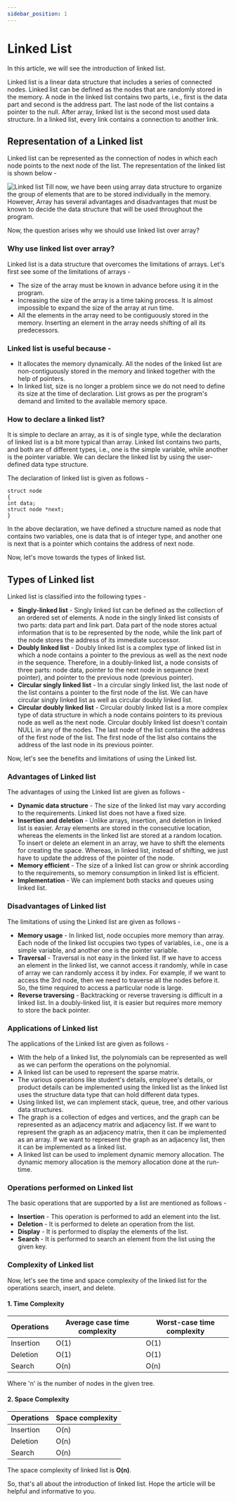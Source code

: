 ```yaml
---
sidebar_position: 1
---
```

# Linked List

In this article, we will see the introduction of linked list.

Linked list is a linear data structure that includes a series of connected nodes. Linked list can be defined as the nodes that are randomly stored in the memory. A node in the linked list contains two parts, i.e., first is the data part and second is the address part. The last node of the list contains a pointer to the null. After array, linked list is the second most used data structure. In a linked list, every link contains a connection to another link.

## Representation of a Linked list
Linked list can be represented as the connection of nodes in which each node points to the next node of the list. The representation of the linked list is shown below -

![Linked list](https://i.imgur.com/xubydnz.png)
Till now, we have been using array data structure to organize the group of elements that are to be stored individually in the memory. However, Array has several advantages and disadvantages that must be known to decide the data structure that will be used throughout the program.

Now, the question arises why we should use linked list over array?

### Why use linked list over array?
Linked list is a data structure that overcomes the limitations of arrays. Let's first see some of the limitations of arrays -
- The size of the array must be known in advance before using it in the program.
- Increasing the size of the array is a time taking process. It is almost impossible to expand the size of the array at run time.
- All the elements in the array need to be contiguously stored in the memory. Inserting an element in the array needs shifting of all its predecessors.

### Linked list is useful because -
- It allocates the memory dynamically. All the nodes of the linked list are non-contiguously stored in the memory and linked together with the help of pointers.
- In linked list, size is no longer a problem since we do not need to define its size at the time of declaration. List grows as per the program's demand and limited to the available memory space.

### How to declare a linked list?
It is simple to declare an array, as it is of single type, while the declaration of linked list is a bit more typical than array. Linked list contains two parts, and both are of different types, i.e., one is the simple variable, while another is the pointer variable. We can declare the linked list by using the user-defined data type structure.

The declaration of linked list is given as follows -
```
struct node  
{  
int data;  
struct node *next;  
}  
```
In the above declaration, we have defined a structure named as node that contains two variables, one is data that is of integer type, and another one is next that is a pointer which contains the address of next node.

Now, let's move towards the types of linked list.

## Types of Linked list
Linked list is classified into the following types -

- **Singly-linked list** - Singly linked list can be defined as the collection of an ordered set of elements. A node in the singly linked list consists of two parts: data part and link part. Data part of the node stores actual information that is to be represented by the node, while the link part of the node stores the address of its immediate successor.
- **Doubly linked list** - Doubly linked list is a complex type of linked list in which a node contains a pointer to the previous as well as the next node in the sequence. Therefore, in a doubly-linked list, a node consists of three parts: node data, pointer to the next node in sequence (next pointer), and pointer to the previous node (previous pointer).
- **Circular singly linked list** - In a circular singly linked list, the last node of the list contains a pointer to the first node of the list. We can have circular singly linked list as well as circular doubly linked list.
- **Circular doubly linked list** - Circular doubly linked list is a more complex type of data structure in which a node contains pointers to its previous node as well as the next node. Circular doubly linked list doesn't contain NULL in any of the nodes. The last node of the list contains the address of the first node of the list. The first node of the list also contains the address of the last node in its previous pointer.

Now, let's see the benefits and limitations of using the Linked list.

### Advantages of Linked list
The advantages of using the Linked list are given as follows -

- **Dynamic data structure** - The size of the linked list may vary according to the requirements. Linked list does not have a fixed size.
- **Insertion and deletion** - Unlike arrays, insertion, and deletion in linked list is easier. Array elements are stored in the consecutive location, whereas the elements in the linked list are stored at a random location. To insert or delete an element in an array, we have to shift the elements for creating the space. Whereas, in linked list, instead of shifting, we just have to update the address of the pointer of the node.
- **Memory efficient** - The size of a linked list can grow or shrink according to the requirements, so memory consumption in linked list is efficient.
- **Implementation** - We can implement both stacks and queues using linked list.

### Disadvantages of Linked list
The limitations of using the Linked list are given as follows -

- **Memory usage** - In linked list, node occupies more memory than array. Each node of the linked list occupies two types of variables, i.e., one is a simple variable, and another one is the pointer variable.
- **Traversal** - Traversal is not easy in the linked list. If we have to access an element in the linked list, we cannot access it randomly, while in case of array we can randomly access it by index. For example, if we want to access the 3rd node, then we need to traverse all the nodes before it. So, the time required to access a particular node is large.
- **Reverse traversing** - Backtracking or reverse traversing is difficult in a linked list. In a doubly-linked list, it is easier but requires more memory to store the back pointer.

### Applications of Linked list
The applications of the Linked list are given as follows -

- With the help of a linked list, the polynomials can be represented as well as we can perform the operations on the polynomial.
- A linked list can be used to represent the sparse matrix.
- The various operations like student's details, employee's details, or product details can be implemented using the linked list as the linked list uses the structure data type that can hold different data types.
- Using linked list, we can implement stack, queue, tree, and other various data structures.
- The graph is a collection of edges and vertices, and the graph can be represented as an adjacency matrix and adjacency list. If we want to represent the graph as an adjacency matrix, then it can be implemented as an array. If we want to represent the graph as an adjacency list, then it can be implemented as a linked list.
- A linked list can be used to implement dynamic memory allocation. The dynamic memory allocation is the memory allocation done at the run-time.

### Operations performed on Linked list
The basic operations that are supported by a list are mentioned as follows -

- **Insertion** - This operation is performed to add an element into the list.
- **Deletion** - It is performed to delete an operation from the list.
- **Display** - It is performed to display the elements of the list.
- **Search** - It is performed to search an element from the list using the given key.

### Complexity of Linked list
Now, let's see the time and space complexity of the linked list for the operations search, insert, and delete.

#### 1. Time Complexity
Operations | Average case time complexity | Worst-case time complexity
-----------|--------------|-------------------------------------------
Insertion  |     O(1)     |  O(1)
Deletion   |     O(1)     |  O(1)
Search     |	 O(n)     |  O(n)

Where 'n' is the number of nodes in the given tree.

#### 2. Space Complexity
Operations | Space complexity 
-----------|--------------
Insertion  |     O(n)
Deletion   |     O(n)     
Search     |	 O(n)     

The space complexity of linked list is **O(n)**.

So, that's all about the introduction of linked list. Hope the article will be helpful and informative to you.